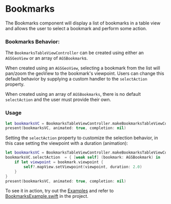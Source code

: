 # Bookmarks

The Bookmarks component will display a list of bookmarks in a table view and allows the user to select a bookmark and perform some action. 

### Bookmarks Behavior:

The `BookmarksTableViewController` can be created using either an `AGSGeoView` or an array of `AGSBookmark`s.

When created using an `AGSGeoView`, selecting a bookmark from the list will pan/zoom the geoView to the bookmark's viewpoint.  Users can change this default behavior by supplying a custom handler to the `selectAction` property.

When created using an array of `AGSBookmarks`, there is no default `selectAction` and the user must provide their own.

### Usage

```swift
let bookmarksVC = BookmarksTableViewController.makeBookmarksTableViewController(geoView: mapView)
present(bookmarksVC, animated: true, completion: nil)
```

Setting the `selectAction` property to customize the selection behavior, in this case setting the viewpoint with a duration (animation):

```swift
let bookmarksVC = BookmarksTableViewController.makeBookmarksTableViewController(geoView: mapView)
bookmarksVC.selectAction  = { [weak self] (bookmark: AGSBookmark) in
    if let viewpoint = bookmark.viewpoint {
        self?.mapView.setViewpoint(viewpoint, duration: 2.0)
    }
}
present(bookmarksVC, animated: true, completion: nil)
```

To see it in action, try out the [Examples](../../Examples) and refer to [BookmarksExample.swift](../../Examples/ArcGISToolkitExamples/BookmarksExample.swift) in the project.





